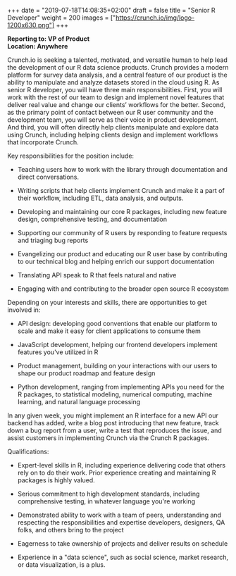 +++
date = "2019-07-18T14:08:35+02:00"
draft = false
title = "Senior R Developer"
weight = 200
images = ["https://crunch.io/img/logo-1200x630.png"]
+++

**Reporting to:	VP of Product <br/>
Location:	Anywhere**

Crunch.io is seeking a talented, motivated, and versatile human to help lead the development of our R data science products. Crunch provides a modern platform for survey data analysis, and a central feature of our product is the ability to manipulate and analyze datasets stored in the cloud using R. As senior R developer, you will have three main responsibilities. First, you will work with the rest of our team to design and implement novel features that deliver real value and change our clients’ workflows for the better. Second, as the primary point of contact between our R user community and the development team, you will serve as their voice in product development. And third, you will often directly help clients manipulate and explore data using Crunch, including helping clients design and implement workflows that incorporate Crunch.  

Key responsibilities for the position include:

* Teaching users how to work with the library through documentation and direct conversations.

* Writing scripts that help clients implement Crunch and make it a part of their workflow, including ETL, data analysis, and outputs.  

* Developing and maintaining our core R packages, including new feature design, comprehensive testing, and documentation

* Supporting our community of R users by responding to feature requests and triaging bug reports

* Evangelizing our product and educating our R user base by contributing to our technical blog and helping enrich our support documentation

* Translating API speak to R that feels natural and native

* Engaging with and contributing to the broader open source R ecosystem

Depending on your interests and skills, there are opportunities to get involved in:

* API design: developing good conventions that enable our platform to scale and make it easy for client applications to consume them

* JavaScript development, helping our frontend developers implement features you've utilized in R

* Product management, building on your interactions with our users to shape our product roadmap and feature design

* Python development, ranging from implementing APIs you need for the R packages, to  statistical modeling, numerical computing, machine learning, and natural language processing

In any given week, you might implement an R interface for a new API our backend has added, write a blog post introducing that new feature, track down a bug report from a user, write a test that reproduces the issue, and assist customers in implementing Crunch via the Crunch R packages.

Qualifications:

* Expert-level skills in R, including experience delivering code that others rely on to do their work. Prior experience creating and maintaining R packages is highly valued.

* Serious commitment to high development standards, including comprehensive testing, in whatever language you're working

* Demonstrated ability to work with a team of peers, understanding and respecting the responsibilities and expertise developers, designers, QA folks, and others bring to the project

* Eagerness to take ownership of projects and deliver results on schedule

* Experience in a "data science", such as social science, market research, or data visualization, is a plus.
